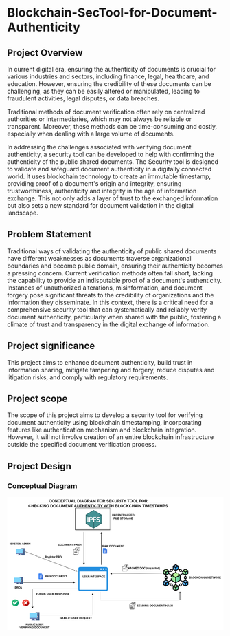 # Blockchain-SecTool-for-Document-Authenticity

## Project Overview

In current digital era, ensuring the authenticity of documents is crucial for various industries and sectors, including finance, legal, healthcare, and education. However, ensuring the credibility of these documents can be challenging, as they can be easily altered or manipulated, leading to
fraudulent activities, legal disputes, or data breaches.

Traditional methods of document verification often rely on centralized authorities or intermediaries, which may not always be reliable or transparent. Moreover, these methods can be time-consuming and costly, especially when dealing with a large volume of documents.

In addressing the challenges associated with verifying document authenticity, a security tool can be
developed to help with confirming the authenticity of the public shared documents. The Security tool is designed to validate and safeguard document authenticity in a digitally connected world. It uses blockchain technology to create an immutable timestamp, providing proof of a document's origin and integrity, ensuring trustworthiness, authenticity and integrity in the age of information exchange. This not only adds a layer of trust to the exchanged information but also sets a new
standard for document validation in the digital landscape.

## Problem Statement

Traditional ways of validating the authenticity of public shared documents have different weaknesses as documents traverse organizational boundaries and become public domain, ensuring
their authenticity becomes a pressing concern. Current verification methods often fall short, lacking the capability to provide an indisputable proof of a document's authenticity. Instances of
unauthorized alterations, misinformation, and document forgery pose significant threats to the
credibility of organizations and the information they disseminate. In this context, there is a critical need for a comprehensive security tool that can systematically and reliably verify document
authenticity, particularly when shared with the public, fostering a climate of trust and transparency in the digital exchange of information.

## Project significance

This project aims to enhance document authenticity, build trust in information sharing, mitigate tampering and forgery, reduce disputes and litigation risks, and comply with regulatory requirements.

## Project scope

The scope of this project aims to develop a security tool for verifying document authenticity using blockchain timestamping, incorporating features like authentication mechanism and blockchain integration. However, it will not involve creation of an entire blockchain infrastructure outside the specified document verification process.

## Project Design

### Conceptual Diagram

![alt text](<edited Conceptual.png>)